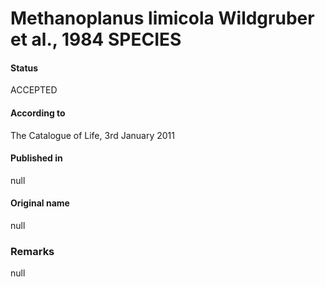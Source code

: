 # Methanoplanus limicola Wildgruber et al., 1984 SPECIES

#### Status
ACCEPTED

#### According to
The Catalogue of Life, 3rd January 2011

#### Published in
null

#### Original name
null

### Remarks
null